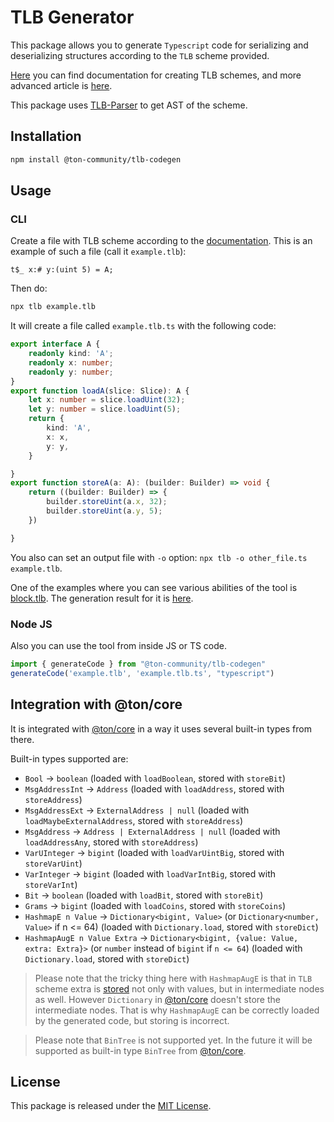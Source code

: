 # TLB Generator
This package allows you to generate `Typescript` code for serializing and deserializing structures according to the `TLB` scheme provided. 

[Here](https://docs.ton.org/develop/data-formats/tl-b-language) you can find documentation for creating TLB schemes, and more advanced article is [here](https://docs.ton.org/develop/data-formats/tl-b-types). 

This package uses [TLB-Parser](https://github.com/ton-community/tlb-parser) to get AST of the scheme. 

## Installation 

```bash
npm install @ton-community/tlb-codegen
```

## Usage

### CLI

Create a file with TLB scheme according to the [documentation](https://docs.ton.org/develop/data-formats/tl-b-language). This is an example of such a file (call it `example.tlb`):
```
t$_ x:# y:(uint 5) = A;
```

Then do:
```bash
npx tlb example.tlb
```

It will create a file called `example.tlb.ts` with the following code:
```typescript
export interface A {
    readonly kind: 'A';
    readonly x: number;
    readonly y: number;
}
export function loadA(slice: Slice): A {
    let x: number = slice.loadUint(32);
    let y: number = slice.loadUint(5);
    return {
        kind: 'A',
        x: x,
        y: y,
    }

}
export function storeA(a: A): (builder: Builder) => void {
    return ((builder: Builder) => {
        builder.storeUint(a.x, 32);
        builder.storeUint(a.y, 5);
    })

}
```

You also can set an output file with `-o` option: `npx tlb -o other_file.ts example.tlb`.

One of the examples where you can see various abilities of the tool is [block.tlb](https://github.com/ton-blockchain/ton/blob/master/crypto/block/block.tlb). The generation result for it is [here](https://github.com/PolyProgrammist/tlbgenerator/blob/master/test/generated_files/generated_block.ts).  

### Node JS
Also you can use the tool from inside JS or TS code.

```typescript
import { generateCode } from "@ton-community/tlb-codegen"
generateCode('example.tlb', 'example.tlb.ts', "typescript")
```


## Integration with @ton/core

It is integrated with [@ton/core](https://github.com/ton-org/ton-core/) in a way it uses several built-in types from there.

Built-in types supported are:
 - `Bool` -> `boolean` (loaded with `loadBoolean`, stored with `storeBit`)
 - `MsgAddressInt` -> `Address` (loaded with `loadAddress`, stored with `storeAddress`)
 - `MsgAddressExt` -> `ExternalAddress | null` (loaded with `loadMaybeExternalAddress`, stored with `storeAddress`)
 - `MsgAddress` -> `Address | ExternalAddress | null` (loaded with `loadAddressAny`, stored with `storeAddress`)
 - `VarUInteger` -> `bigint` (loaded with `loadVarUintBig`, stored with `storeVarUint`)
 - `VarInteger` -> `bigint` (loaded with `loadVarIntBig`, stored with `storeVarInt`)
 - `Bit` -> `boolean` (loaded with `loadBit`, stored with `storeBit`)
 - `Grams` -> `bigint` (loaded with `loadCoins`, stored with `storeCoins`)
 - `HashmapE n Value` -> `Dictionary<bigint, Value>` (or `Dictionary<number, Value>` if n <= 64) (loaded with `Dictionary.load`, stored with `storeDict`)
 - `HashmapAugE n Value Extra` -> `Dictionary<bigint, {value: Value, extra: Extra}>` (or `number` instead of `bigint` if `n <= 64`) (loaded with `Dictionary.load`, stored with `storeDict`)

> Please note that the tricky thing here with `HashmapAugE` is that in `TLB` scheme extra is [stored](https://github.com/ton-blockchain/ton/blob/062b7b4a92dd67e32d963cf3f04b8bc97d8b7ed5/crypto/block/block.tlb#L49) not only with values, but in intermediate nodes as well. However `Dictionary` in [@ton/core](https://github.com/ton-org/ton-core) doesn't store the intermediate nodes. That is why `HashmapAugE` can be correctly loaded by the generated code, but storing is incorrect.  

> Please note that `BinTree` is not supported yet. In the future it will be supported as built-in type `BinTree` from [@ton/core](https://github.com/ton-org/ton-core).

## License

This package is released under the [MIT License](LICENSE).
